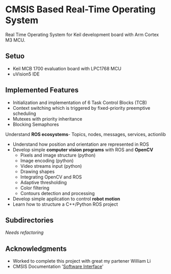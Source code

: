 # CMSIS Based Real-Time Operating System
Real Time Operating System for Keil development board with Arm Cortex M3 MCU.

## Setuo 
* Keil MCB 1700 evaluation board with LPC1768 MCU
* uVision5 IDE

## Implemented Features
* Initialization and implementation of 6 Task Control Blocks (TCB)
* Context switching which is triggered by fixed-priority preemptive scheduling
* Mutexes with priority inheritance
* Blocking Semaphores

Understand **ROS ecosystems**- Topics, nodes, messages, services, actionlib 
* Understand how position and orientation are represented in ROS
* Develop simple **computer vision programs** with ROS and **OpenCV**
    * Pixels and image structure (python)
    * Image encoding (python)
    * Video streams input (python)
    * Drawing shapes
    * Integrating OpenCV and ROS
    * Adaptive thresholding
    * Color filtering
    * Contours detection and processing
* Develop simple application to control **robot motion**
* Learn how to structure a C++/Python ROS project

## Subdirectories
*Needs refactoring*
 
## Acknowledgments
* Worked to complete this project with great my partener William Li
* CMSIS Documentation '[Software Interface](http://www.keil.com/pack/doc/CMSIS/General/html/index.html)'
